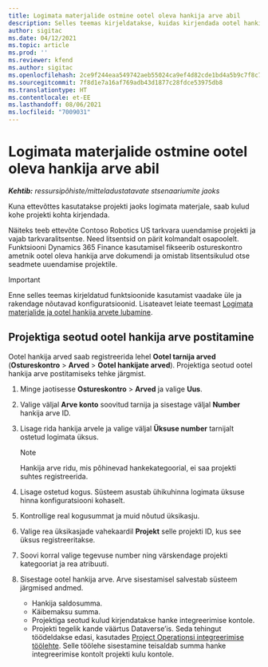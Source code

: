 ```yaml
---
title: Logimata materjalide ostmine ootel oleva hankija arve abil
description: Selles teemas kirjeldatakse, kuidas kirjendada ootel hankija arveid.
author: sigitac
ms.date: 04/12/2021
ms.topic: article
ms.prod: ''
ms.reviewer: kfend
ms.author: sigitac
ms.openlocfilehash: 2ce9f244eaa549742aeb55024ca9ef4d82cde1bd4a5b9c7f8c762cf72e0da83f
ms.sourcegitcommit: 7f8d1e7a16af769adb43d1877c28fdce53975db8
ms.translationtype: HT
ms.contentlocale: et-EE
ms.lasthandoff: 08/06/2021
ms.locfileid: "7009031"
---
```

# <a name="purchase-non-stocked-materials-using-a-pending-vendor-invoice"></a>Logimata materjalide ostmine ootel oleva hankija arve abil

_**Kehtib:** ressursipõhiste/mitteladustatavate stsenaariumite jaoks_

Kuna ettevõttes kasutatakse projekti jaoks logimata materjale, saab kulud kohe projekti kohta kirjendada. 

Näiteks teeb ettevõte Contoso Robotics US tarkvara uuendamise projekti ja vajab tarkvaralitsentse. Need litsentsid on pärit kolmandalt osapoolelt.  Funktsiooni Dynamics 365 Finance kasutamisel fikseerib ostureskontro ametnik ootel oleva hankija arve dokumendi ja omistab litsentsikulud otse seadmete uuendamise projektile. 

> [!IMPORTANT]
> Enne selles teemas kirjeldatud funktsioonide kasutamist vaadake üle ja rakendage nõutavad konfiguratsioonid. Lisateavet leiate teemast [Logimata materjalide ja ootel hankija arvete lubamine](configure-materials-nonstocked.md). 

## <a name="post-a-project-related-pending-vendor-invoice"></a>Projektiga seotud ootel hankija arve postitamine 

Ootel hankija arved saab registreerida lehel **Ootel tarnija arved** (**Ostureskontro** > **Arved** > **Ootel hankijate arved**). Projektiga seotud ootel hankija arve postitamiseks tehke järgmist.

1. Minge jaotisesse **Ostureskontro** > **Arved** ja valige **Uus**. 
2. Valige väljal **Arve konto** soovitud tarnija ja sisestage väljal **Number** hankija arve ID.
3. Lisage rida hankija arvele ja valige väljal **Üksuse number** tarnijalt ostetud logimata üksus. 

    > [!NOTE]
    > Hankija arve ridu, mis põhinevad hankekategoorial, ei saa projekti suhtes registreerida. 
    
5. Lisage ostetud kogus. Süsteem asustab ühikuhinna logimata üksuse hinna konfiguratsiooni kohaselt. 
6. Kontrollige real kogusummat ja muid nõutud üksikasju.
7. Valige rea üksikasjade vahekaardil **Projekt** selle projekti ID, kus see üksus registreeritakse.
8. Soovi korral valige tegevuse number ning värskendage projekti kategooriat ja rea atribuuti.
9. Sisestage ootel hankija arve. Arve sisestamisel salvestab süsteem järgmised andmed.
    
    - Hankija saldosumma.
    - Käibemaksu summa.
    - Projektiga seotud kulud kirjendatakse hanke integreerimise kontole.
    - Projekti tegelik kande väärtus Dataverse’is. Seda tehingut töödeldakse edasi, kasutades [Project Operationsi integreerimise töölehte](../project-accounting/project-operations-integration-journal.md). Selle töölehe sisestamine teisaldab summa hanke integreerimise kontolt projekti kulu kontole.
